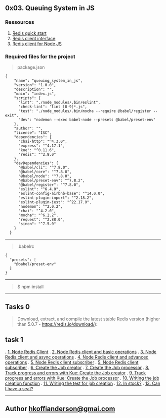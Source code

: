 ## 0x03. Queuing System in JS

### Ressources
1. [Redis quick start](https://intranet.alxswe.com/rltoken/8xeApIhnxgFZkgn54BiIeA)
2. [Redis client interface](https://intranet.alxswe.com/rltoken/1rq3ral-3C5O1t67dbGcWg)
3. [Redis client for Node JS](https://intranet.alxswe.com/rltoken/mRftfl67BrNvl-RM5JQfUA)


### Required files for the project
> package.json
```
{
    "name": "queuing_system_in_js",
    "version": "1.0.0",
    "description": "",
    "main": "index.js",
    "scripts": {
      "lint": "./node_modules/.bin/eslint",
      "check-lint": "lint [0-9]*.js",
      "test": "./node_modules/.bin/mocha --require @babel/register --exit",
      "dev": "nodemon --exec babel-node --presets @babel/preset-env"
    },
    "author": "",
    "license": "ISC",
    "dependencies": {
      "chai-http": "^4.3.0",
      "express": "^4.17.1",
      "kue": "^0.11.6",
      "redis": "^2.8.0"
    },
    "devDependencies": {
      "@babel/cli": "^7.8.0",
      "@babel/core": "^7.8.0",
      "@babel/node": "^7.8.0",
      "@babel/preset-env": "^7.8.2",
      "@babel/register": "^7.8.0",
      "eslint": "^6.4.0",
      "eslint-config-airbnb-base": "^14.0.0",
      "eslint-plugin-import": "^2.18.2",
      "eslint-plugin-jest": "^22.17.0",
      "nodemon": "^2.0.2",
      "chai": "^4.2.0",
      "mocha": "^6.2.2",
      "request": "^2.88.0",
      "sinon": "^7.5.0"
    }
  }
```
---
> .babelrc
```
{
  "presets": [
    "@babel/preset-env"
  ]
}
```
---
> $ npm install

---
## Tasks 0
> Download, extract, and compile the latest stable Redis version (higher than 5.0.7 - https://redis.io/download/):

## task 1
. [1. Node Redis Client](./0-redis_client.js)
. [2. Node Redis client and basic operations](./1-redis_op.js)
. [3. Node Redis client and async operations](./2-redis_op_async.js)
. [4. Node Redis client and advanced operations](./4-redis_advanced_op.js)
. [5. Node Redis client subscriber](./5-subscriber.js)
. [5. Node Redis client subscriber](./5-publisher.js)
. [6. Create the Job creator](./6-job_creator.js)
. [7. Create the Job processor](./6-job_processor.js)
. [8. Track progress and errors with Kue: Create the Job creator](./7-job_creator.js)
. [9. Track progress and errors with Kue: Create the Job processor](./7-job_processor.js)
. [10. Writing the job creation function](./8-job.js)
. [11. Writing the test for job creation](./8-job.test.js)
. [12. In stock?](./9-stock.js)
. [13. Can I have a seat?](./100-seat.js)


---
## Author <hkoffianderson@gmai.com>
